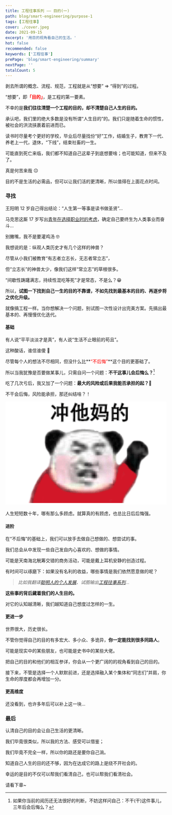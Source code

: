 ```yaml
---
title: 工程往事系列 —— 目的(一)
path: blog/smart-engineering/purpose-1
tags: [工程往事]
cover: ./cover.jpeg
date: 2021-09-15
excerpt: '用目的视角看自己的生活。'
hot: false
recommended: false
keywords: ['工程往事']
prePage: 'blog/smart-engineering/summary'
nextPage: ''
totalCount: 5
---
```


剥去所谓的概念、流程、规范，工程就是从“想要” => “得到”的过程。

“想要”，即<font color="red">**「目的」**</font>，是工程的第一要素。

不幸的是**我们往往清楚一个工程的目的，却不清楚自己人生的目的。**

承认吧，我们里的绝大多数是没有所谓“人生目的”的。我们只是随着生命的惯性，被社会的洪流挟裹着前进而已。

读书时尽量考个更好的学校，毕业后尽量找份“好”工作，结婚生子，教育下一代、养老上一代，退休，“下线”，结束社畜的一生。

可能直到死亡来临，我们都不知道自己这辈子到底想要啥；也可能知道，但来不及了。

真是何苦来哉 😔

目的不是生活的必需品，但可以让我们活的更清晰，所以值得在上面花点时间。

### 寻找

王阳明 12 岁自己得出结论：“人生第一等事是读书做圣贤”...

马克思这厮 17 岁写出[青年在选择职业时的考虑](https://www.marxists.org/chinese/marx/marxist.org-chinese-marx-1835-8.htm)，确定自己要终生为人类事业而奋斗...

别撇嘴，我不是要灌鸡汤 🤓

我想说的是：纵观人类历史才有几个这样的神兽？

尽管从小我们被教育“有志者立志长，无志者常立志”，

但“立志长”的神兽太少，像我们这样“常立志”的草根很多。

“间歇性踌躇满志，持续性混吃等死”才是常态，不是么？😁

所以，**试图一下找到自己一生的目的不靠谱，不如先找到最基本的目的、再逐步将之优化升级。**

就像搞工程一样。当你想解决一个问题，别试图一次性设计出完美方案。先搞出最基本的、再慢慢优化迭代。

#### 基础

有人说“平平淡淡才是真”，有人说“生活不止眼前的苟且”。

这种酸话，谁信谁傻 🙅

尽管每个人的想法不尽相同，但没什么比**<font color="red">“不后悔”</font>**这个目的更基础了。

所以当我犹豫是否要做某事儿，只需自问一个问题：**不干这事儿会后悔么？**[^注1]

吃了几次亏后，我又加了一个问题：**最大的风险或后果我能否承担的起？🤣**

不干会后悔，风险能承担，那还纠结啥？！

![](./rush.png)

人生短短数十年，哪有那么多顾虑。就算真的有顾虑，也总比日后后悔强。

#### 进阶

在“不后悔”的基础上，我们可以放手去做自己想做的、想尝试的事。

我们总会从中发现一些自己发自内心喜欢的、想做的事情。

可能是天南海北觥筹交错的商务活动，可能是戴上耳机安静的创造过程。

有时间可以琢磨下：如果没有名利的收益，哪些事情是我们依然愿意做的呢？

> _比如我翻译[聪明人的个人发展](/tags/Personal%20Development%20for%20Smart%20People)、试图输出[工程往事系列](/tags/工程往事)..._

**这些事的背后藏着我们的人生目的。**

对它的认知越清晰，我们越知道自己想度过怎样的一生。

#### 更进一步

世界很大，历史很长。

不管你觉得自己的目的有多宏大、多小众、多诡异，**你一定能找到很多同路人**。

可能是现实中的某些朋友，也可能是史书中的某些大佬。

把自己的目的和他们的相互参详，你会从一个更广阔的的视角看到自己的目的。

接下来，不管是选择一个人默默前进，还是选择融入某个集体和“同志们”并肩，你生命的厚度都会再增加一分。

#### 更高维度

还没看到，也许多年后可以补上这一块...

### 最后

认清自己的目的会让自己生活的更清晰。

我们毕竟很类似，所以我的方法、感受可以借鉴；

我们毕竟不完全一样，所以你的路还是要你自己淌。

知道自己人生的目的还不够，因为在达成它的路上是绕不开社会的。

幸运的是目的不仅可以帮我们看清自己，也可以帮我们看清社会。

请看下章~

[^注1]: 如果你当前的阅历还无法很好的判断，不妨这样问自己：不干(干)这件事儿，三年后会后悔么？
